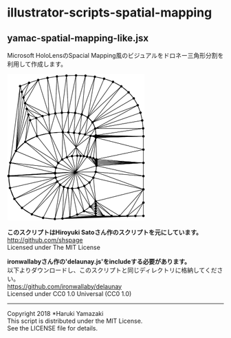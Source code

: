 # illustrator-scripts-spatial-mapping
## yamac-spatial-mapping-like.jsx
Microsoft HoloLensのSpacial Mapping風のビジュアルをドロネー三角形分割を利用して作成します。

<img src="readme-images/result.png" alt="スクリプト実行結果" width="320">

**このスクリプトはHiroyuki Satoさん作のスクリプトを元にしています。**  
http://github.com/shspage  
Licensed under The MIT License

**ironwallabyさん作の'delaunay.js'をincludeする必要があります。**   
以下よりダウンロードし、このスクリプトと同じディレクトリに格納してください。  
https://github.com/ironwallaby/delaunay  
Licensed under CC0 1.0 Universal (CC0 1.0)

---
Copyright 2018 *Haruki Yamazaki  
This script is distributed under the MIT License.  
See the LICENSE file for details.
